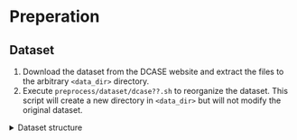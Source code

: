 # Preperation
## Dataset
1. Download the dataset from the DCASE website and extract the files to the arbitrary `<data_dir>` directory.
2. Execute `preprocess/dataset/dcase??.sh` to reorganize the dataset. This script will create a new directory in `<data_dir>` but will not modify the original dataset.

<details>
<summary>Dataset structure</summary>

```bash
<data_dir>
├── dcase2020 # TODO: check the directory structure
├── dcase2021 # TODO: check the directory structure
├── dcase2022 # TODO: check the directory structure
├── dcase2023
│   ├── all # Created by `preprocess/dataset/dcase2023.sh`
│   │   └── raw
│   │       ├── ToyCar
│   │       │   ├── train
│   │       │   └── test
│   │       └── ToyCircuit
│   ├── dev_data  # Original structure
│   └── eval_data # Original structure
│       
│
└── dcase2024 # TODO: check the directory structure
```
</details>
